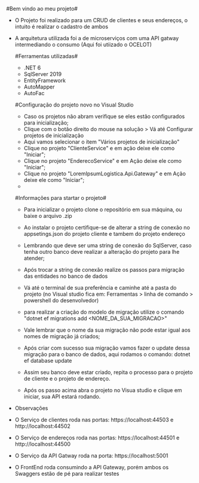 #Bem vindo ao meu projeto#

- O Projeto foi realizado para um CRUD de clientes e seus endereços, o intuito é realizar o cadastro de ambos
- A arquitetura utilizada foi a de microserviços com uma API gatway intermediando o consumo (Aqui foi utiizado o OCELOT)

  #Ferramentas utilizadas#
  - .NET 6
  - SqlServer 2019
  - EntityFramework
  - AutoMapper
  - AutoFac

  #Configuração do projeto novo no Visual Studio
  - Caso os projetos não abram verifique se eles estão configurados para inicialização;
  - Clique com o botão direito do mouse na solução > Vá até Configurar projetos de inicialização
  - Aqui vamos selecionar o item "Vários projetos de inicialização"
  - Clique no projeto "ClienteService" e em ação deixe ele como "Iniciar";
  - Clique no projeto "EnderecoService" e em Ação deixe ele como "Iniciar";
  - Clique no projeto "LoremIpsumLogistica.Api.Gateway" e em Ação deixe ele como "Iniciar";
  - 
  #Informações para startar o projeto#

  - Para inicializar o projeto clone o repositório em sua máquina, ou baixe o arquivo .zip
  - Ao instalar o projeto certifique-se de alterar a string de conexão no appsetings.json do projeto cliente e tambem do projeto endereço
  - Lembrando que deve ser uma string de conexão do SqlServer, caso tenha outro banco deve realizar a alteração do projeto para lhe atender;
  - Após trocar a string de conexão realize os passos para migração das entidades no banco de dados
  - Vá até o terminal de sua preferência e caminhe até a pasta do projeto (no Visual studio fica em: Ferramentas > linha de comando > powershell do desenvolvedor) 
  - para realizar a criação do modelo de migração utilize o comando "dotnet ef migrations add <NOME_DA_SUA_MIGRACAO>"
  - Vale lembrar que o nome da sua migração não pode estar igual aos nomes de migração já criados;
  - Após criar com sucesso sua migração vamos fazer o update dessa migração para o banco de dados, aqui rodamos o comando: dotnet ef database update
  - Assim seu banco deve estar criado, repita o processo para o projeto de cliente e o projeto de endereço.
 
  - Após os passo acima abra o projeto no Visua studio e clique em iniciar, sua API estará rodando.

- Observações
- O Serviço de clientes roda nas portas: https://localhost:44503 e http://localhost:44502
- O Serviço de endereços roda nas portas: https://localhost:44501 e http://localhost:44500
- O Serviço da API Gatway roda na porta: https://localhost:5001

- O FrontEnd roda consumindo a API Gateway, porém ambos os Swaggers estão de pé para realizar testes
